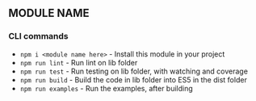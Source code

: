 ## MODULE NAME

<Describe your module here>

### CLI commands

- `npm i <module name here>` - Install this module in your project
- `npm run lint` - Run lint on lib folder
- `npm run test` - Run testing on lib folder, with watching and coverage
- `npm run build` - Build the code in lib folder into ES5 in the dist folder
- `npm run examples` - Run the examples, after building

